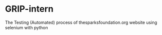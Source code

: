 # GRIP-intern
The Testing (Automated) process of thesparksfoundation.org website using selenium with python
